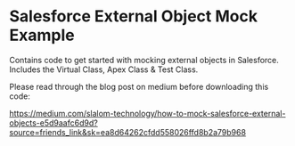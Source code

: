# Salesforce External Object Mock Example
Contains code to get started with mocking external objects in Salesforce. Includes the Virtual Class, Apex Class &amp; Test Class.

Please read through the blog post on medium before downloading this code:

https://medium.com/slalom-technology/how-to-mock-salesforce-external-objects-e5d9aafc6d9d?source=friends_link&sk=ea8d64262cfdd558026ffd8b2a79b968
